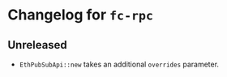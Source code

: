 # Changelog for `fc-rpc`

## Unreleased

- `EthPubSubApi::new` takes an additional `overrides` parameter.